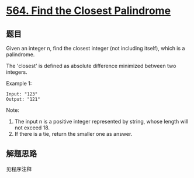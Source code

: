 # [564. Find the Closest Palindrome](https://leetcode.com/problems/find-the-closest-palindrome/)

## 题目

Given an integer n, find the closest integer (not including itself), which is a palindrome.

The 'closest' is defined as absolute difference minimized between two integers.

Example 1:

```text
Input: "123"
Output: "121"
```

Note:

1. The input n is a positive integer represented by string, whose length will not exceed 18.
1. If there is a tie, return the smaller one as answer.

## 解题思路

见程序注释
